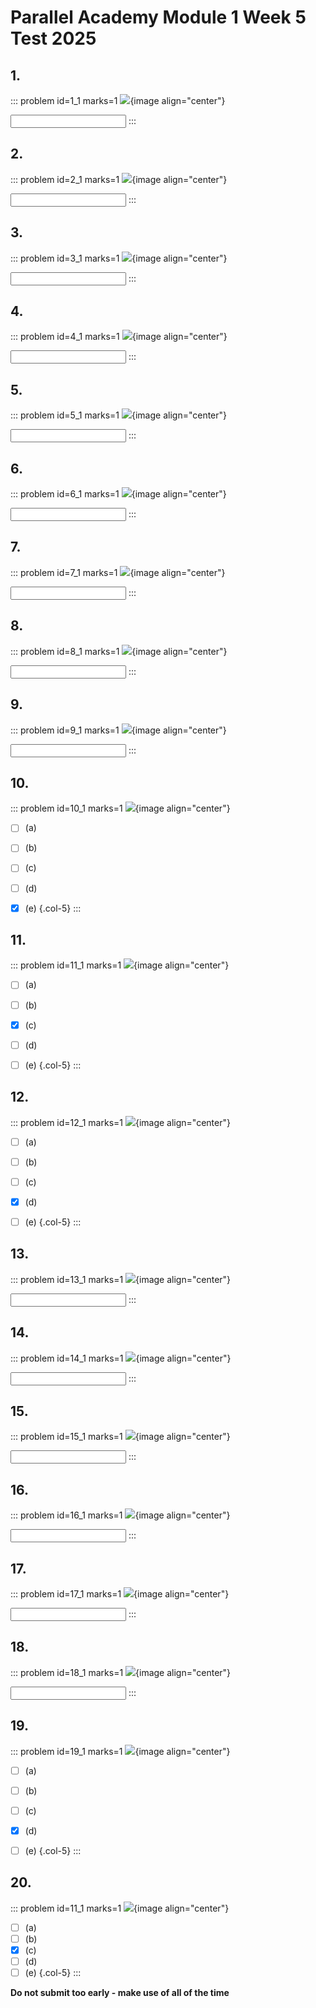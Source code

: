 # Parallel Academy Module 1 Week 5 Test 2025


## 1.	
::: problem id=1_1 marks=1
![](/resources/module-1-test-week5/q1.png){image align="center"}

<input type="number" solution="2"/>  
:::  


## 2.
::: problem id=2_1 marks=1
![](/resources/module-1-test-week5/q2.png){image align="center"}

<input type="number" solution="12"/>  
:::  


## 3.
::: problem id=3_1 marks=1
![](/resources/module-1-test-week5/q3.png){image align="center"}

<input type="number" solution="25"/>  
:::  


## 4.
::: problem id=4_1 marks=1
![](/resources/module-1-test-week5/q4.png){image align="center"}

<input type="number" solution="990"/>  
:::  


## 5.
::: problem id=5_1 marks=1
![](/resources/module-1-test-week5/q5.png){image align="center"}

<input type="number" solution="9"/>  
:::  


## 6.
::: problem id=6_1 marks=1
![](/resources/module-1-test-week5/q6.png){image align="center"}

<input type="number" solution="11"/>  
:::  


## 7.
::: problem id=7_1 marks=1
![](/resources/module-1-test-week5/q7.png){image align="center"}

<input type="number" solution="15"/>  
:::  


## 8.
::: problem id=8_1 marks=1
![](/resources/module-1-test-week5/q8.png){image align="center"}

<input type="number" solution="13"/>  
:::  


## 9.
::: problem id=9_1 marks=1
![](/resources/module-1-test-week5/q9.png){image align="center"}

<input type="number" solution="24"/>  
:::  


## 10.
::: problem id=10_1 marks=1
![](/resources/module-1-test-week5/q10.png){image align="center"}

* [ ] (a)
* [ ] (b)
* [ ] (c)
* [ ] (d)
* [x] (e)
{.col-5}
:::  


## 11.
::: problem id=11_1 marks=1
![](/resources/module-1-test-week5/q11.png){image align="center"}

* [ ] (a)
* [ ] (b)
* [x] (c)
* [ ] (d)
* [ ] (e)
{.col-5}
:::  


## 12.
::: problem id=12_1 marks=1
![](/resources/module-1-test-week5/q12.png){image align="center"}

* [ ] (a)
* [ ] (b)
* [ ] (c)
* [x] (d)
* [ ] (e)
{.col-5}
:::  


## 13.
::: problem id=13_1 marks=1
![](/resources/module-1-test-week5/q13.png){image align="center"}

<input type="number" solution="4"/>  
:::  


## 14.
::: problem id=14_1 marks=1
![](/resources/module-1-test-week5/q14.png){image align="center"}

<input type="number" solution="9"/>  
:::  


## 15.
::: problem id=15_1 marks=1
![](/resources/module-1-test-week5/q15.png){image align="center"}

<input type="number" solution="120"/>  
:::  


## 16.
::: problem id=16_1 marks=1
![](/resources/module-1-test-week5/q16.png){image align="center"}

<input type="number" solution="4"/>  
:::  


## 17.
::: problem id=17_1 marks=1
![](/resources/module-1-test-week5/q17.png){image align="center"}

<input type="number" solution="12"/>  
:::  


## 18.
::: problem id=18_1 marks=1
![](/resources/module-1-test-week5/q18.png){image align="center"}

<input type="number" solution="15"/>  
:::  


## 19.
::: problem id=19_1 marks=1
![](/resources/module-1-test-week5/q19.png){image align="center"}

* [ ] (a)
* [ ] (b)
* [ ] (c)
* [x] (d)
* [ ] (e)
{.col-5}
:::  


## 20.
::: problem id=11_1 marks=1
![](/resources/module-1-test-week5/q20.png){image align="center"}

* [ ] (a)
* [ ] (b)
* [x] (c)
* [ ] (d)
* [ ] (e)
{.col-5}
:::  

**Do not submit too early - make use of all of the time**